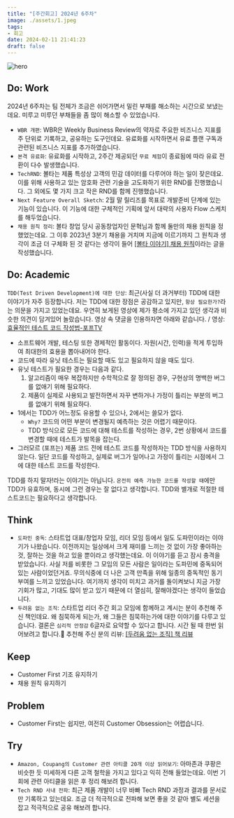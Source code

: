 ```yaml
---
title: "[주간회고] 2024년 6주차"
image: ./assets/1.jpeg
tags:
- 회고
date: 2024-02-11 21:41:23
draft: false
---
```


![hero](./assets/1.jpeg)

## Do: Work

2024년 6주차는 팀 전체가 조금은 쉬어가면서 밀린 부채를 해소하는 시간으로 보냈는데요. 미루고 미루던 부채들을 좀 많이 해소할 수 있었습니다.

- `WBR 개편`: WBR은 Weekly Business Review의 약자로 주요한 비즈니스 지표를 주 단위로 기록하고, 공유하는 도구인데요. 유료화를 시작하면서 유료 플랜 구독과 관련된 비즈니스 지표를 추가하였습니다.
- `본격 유료화`: 유료화를 시작하고, 2주간 제공되던 `무료 체험`이 종료됨에 따라 유료 전환이 다수 발생했습니다.
- `TechRND`: 볼타는 제품 특성상 고객의 민감 데이터를 다루어야 하는 일이 잦은데요. 이를 위해 사용하고 있는 암호화 관련 기술을 고도화하기 위한 RND를 진행했습니다. 그 외에도 몇 가지 크고 작은 RND를 함께 진행했습니다.
- `Next Feature Overall Sketch`: 2월 말 릴리즈를 목표로 개발준비 단계에 있는 기능이 있습니다. 이 기능에 대한 구체적인 기획에 앞서 대략의 사용자 Flow 스케치를 해두었습니다.
- `채용 원칙 정리`: 볼타 창업 당시 공동창업자인 문혁님과 함께 둘만의 채용 원칙을 정했었는데요. 그 이후 2023년 3분기 채용을 거치며 지금에 이르기까지 그 원칙과 생각이 조금 더 구체화 된 것 같다는 생각이 들어 [[볼타 이야기] 채용 원칙](/볼타-이야기-채용-원칙)이라는 글을 작성했습니다.

## Do: Academic

`TDD(Test Driven Development)에 대한 단상`: 최근(사실 더 과거부터) TDD에 대한 이야기가 자주 등장합니다. 저는 TDD에 대한 장점은 공감하고 있지만, `항상 필요한가?`라는 의문을 가지고 있었는데요. 우연히 보게된 영상에 제가 평소에 가지고 있던 생각과 비슷한 의견이 담겨있어 놀랐습니다. 영상 속 댓글을 인용하자면 아래와 같습니다. / 영상: [효율적인 테스트 코드 작성법-포프TV](https://youtu.be/gs1qM1TF5zA)

- 소프트웨어 개발, 테스팅 또한 경제적인 활동이다. 자원(시간, 인력)을 적게 투입하여 최대한의 효용을 뽑아내어야 한다.
- 코드에 따라 유닛 테스트는 필요할 때도 있고 필요하지 않을 때도 있다.
- 유닛 테스트가 필요한 경우는 다음과 같다.
    1. 알고리즘이 매우 복잡하지만 수학적으로 잘 정의된 경우, 구현상의 명백한 버그를 없애기 위해 필요하다.
    2. 제품이 실제로 사용되고 발전하면서 자꾸 변하거나 가정이 틀리는 부분의 버그를 없애기 위해 필요하다.
- 1에서는 TDD가 어느정도 유용할 수 있으나, 2에서는 쓸모가 없다.
    - `Why?` 코드의 어떤 부분이 변경될지 예측하는 것은 어렵기 때문이다.
    - TDD 방식으로 모든 코드에 대해 테스트를 작성하는 경우, 2번 상황에서 코드를 변경할 때에 테스트가 발목을 잡는다.
- 그러모르 (포프는) 제품 코드 전에 테스트 코드를 작성하자는 TDD 방식을 사용하지 않는다. 일단 코드를 작성하고, 실제로 버그가 일어나고 가정이 틀리는 시점에서 그에 대한 테스트 코드를 작성한다.

TDD를 하지 말자!라는 이야기는 아닙니다. `온전히 예측 가능한 코드를 작성할 때`에만 TDD가 유효하며, 동시에 그런 경우는 잘 없다고 생각합니다. TDD와 별개로 적절한 테스트코드는 필요하다고 생각합니다.

## Think

- `도파민 중독`: 스타트업 대표/창업자 모임, 리더 모임 등에서 일도 도파민이라는 이야기가 나왔습니다. 이전까지는 일상에서 크게 재미를 느끼는 것 없이 가장 좋아하는 것, 잘하는 것을 하고 있을 뿐이라고 생각했는데요. 이 이야기를 듣고 잠시 충격을 받았습니다. 사실 저를 비롯한 그 모임의 모든 사람은 일이라는 도파민에 중독되어 있는 사람이었던거죠. 무의식중에 더 나은 고객 만족을 위해 일종의 중독적인 동기부여를 느끼고 있었습니다. 여기까지 생각이 미치고 과거를 돌이켜보니 지금 가장 기회가 많고, 기대도 많이 받고 있기 때문에 더 열심히, 잘해야겠다는 생각이 들었습니다.
- `두려움 없는 조직`: 스타트업 리더 주간 회고 모임에 함께하고 계시는 분이 추천해 주신 책인데요. 왜 침묵하게 되는가, 왜 그들은 침묵하는가에 대한 이야기를 다루고 있습니다. 결론은 `심리적 안정감` 6글자로 요약할 수 있다고 합니다. 시간 될 때 한번 읽어보려고 합니다.🙂 추천해 주신 분의 리뷰: [[두려움 없는 조직] 책 리뷰](https://brunch.co.kr/@912bfe1501bd49e/7)

## Keep

- Customer First 기조 유지하기
- 채용 원칙 유지하기

## Problem

- Customer First는 쉽지만, 여전히 Customer Obsession는 어렵습니다.

## Try

- `Amazon, Coupang의 Customer 관련 아티클 20개 이상 읽어보기`: 아마존과 쿠팡은 비슷한 듯 미세하게 다른 고객 철학을 가지고 있다고 익히 전해 들었는데요. 이번 기회에 관련 아티클을 읽은 후 정리 해보려 합니다.
- `Tech RND 사내 전파`: 최근 제품 개발이 너무 바빠 Tech RND 과정과 결과를 문서로만 기록하고 있는데요. 조금 더 적극적으로 전파해 보면 좋을 것 같아 별도 세션을 잡고 적극적으로 공유 해보려 합니다.